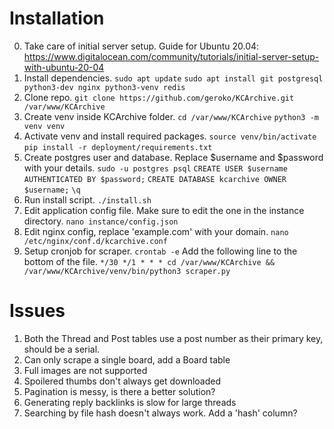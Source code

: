 # Installation
0. Take care of initial server setup. Guide for Ubuntu 20.04:
	https://www.digitalocean.com/community/tutorials/initial-server-setup-with-ubuntu-20-04
1. Install dependencies.
	`sudo apt update`
	`sudo apt install git postgresql python3-dev nginx python3-venv redis`
1. Clone repo.
	`git clone https://github.com/geroko/KCArchive.git /var/www/KCArchive`
1. Create venv inside KCArchive folder.
	`cd /var/www/KCArchive`
	`python3 -m venv venv`
1. Activate venv and install required packages.
	`source venv/bin/activate`
	`pip install -r deployment/requirements.txt`
1. Create postgres user and database. Replace $username and $password with your details.
	`sudo -u postgres psql`
	`CREATE USER $username AUTHENTICATED BY $password;`
	`CREATE DATABASE kcarchive OWNER $username;`
	`\q`
1. Run install script.
	`./install.sh`
1. Edit application config file. Make sure to edit the one in the instance directory.
	`nano instance/config.json`
1. Edit nginx config, replace 'example.com' with your domain.
	`nano /etc/nginx/conf.d/kcarchive.conf`
1. Setup cronjob for scraper.
	`crontab -e`
	Add the following line to the bottom of the file.
	`*/30 */1 * * * cd /var/www/KCArchive && /var/www/KCArchive/venv/bin/python3 scraper.py`

# Issues
1. Both the Thread and Post tables use a post number as their primary key, should be a serial.
1. Can only scrape a single board, add a Board table
1. Full images are not supported
1. Spoilered thumbs don't always get downloaded
1. Pagination is messy, is there a better solution?
1. Generating reply backlinks is slow for large threads
1. Searching by file hash doesn't always work. Add a 'hash' column?
